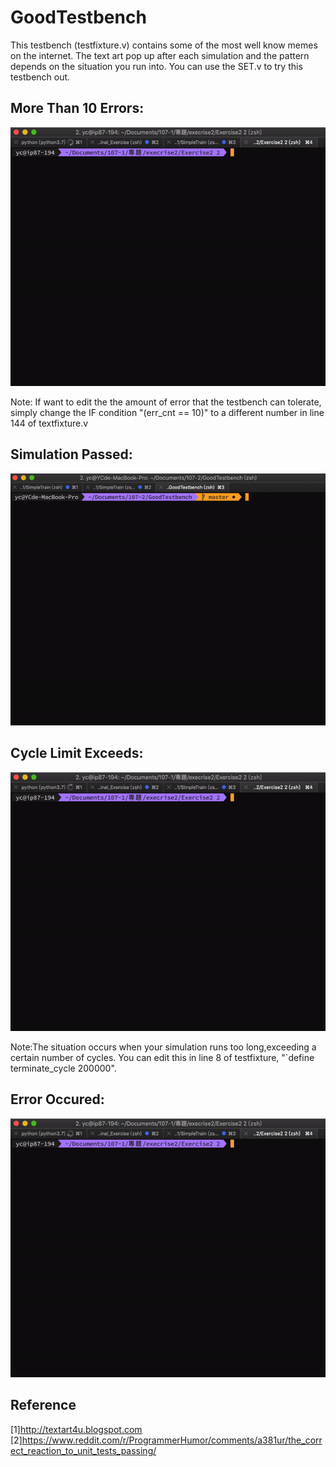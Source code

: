 GoodTestbench
=============
This testbench (testfixture.v) contains some of the most well know memes on the internet.
The text art pop up after each simulation and the pattern depends on the situation you run into.
You can use the SET.v to try this testbench out.

More Than 10 Errors:
-------------------
![image](https://github.com/jasonlin316/GoodTestbench/blob/master/Screenshots/anger.gif)

Note: If want to edit the the amount of error that the testbench can tolerate, simply change the  IF condition "(err_cnt == 10)" to a different number in line 144 of textfixture.v 

Simulation Passed:
-------------
![image](https://github.com/jasonlin316/GoodTestbench/blob/master/Screenshots/pica.gif)

Cycle Limit Exceeds:
----------------
![image](https://github.com/jasonlin316/GoodTestbench/blob/master/Screenshots/sunglasses.gif)

Note:The situation occurs when your simulation runs too long,exceeding a certain number of cycles. You can edit this in line 8 of testfixture, "`define terminate_cycle 200000".

Error Occured:
-------------------------
![image](https://github.com/jasonlin316/GoodTestbench/blob/master/Screenshots/troll.gif)


Reference
---------------
[1]http://textart4u.blogspot.com
[2]https://www.reddit.com/r/ProgrammerHumor/comments/a381ur/the_correct_reaction_to_unit_tests_passing/

